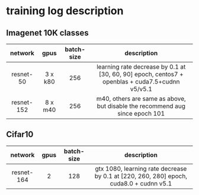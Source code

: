 # training log description

## Imagenet 10K classes

| network    | gpus | batch-size | description |
| :---------:| :---:| :---------:|:-----------:|
| resnet-50 |  3 x k80  | 256  | learning rate decrease by 0.1 at [30, 60, 90] epoch, centos7 + openblas + cuda7.5+cudnn v5/v5.1|
| resnet-152 | 8 x m40 | 256 | m40, others are same as above, but disable the recommend aug since epoch 101 |

## Cifar10

| network    | gpus | batch-size | description |
| :---------:| :---:| :---------:|:-----------:|
|  resnet-164|  2   | 128        | gtx 1080, learning rate decrease by 0.1 at [220, 260, 280] epoch, cuda8.0 + cudnn v5.1|
